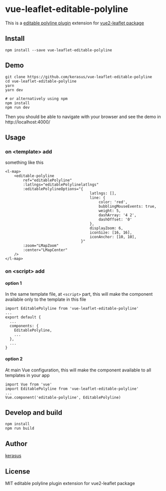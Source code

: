 # vue-leaflet-editable-polyline

This is a [editable polyline plugin](https://github.com/kerasus/vue-leaflet-editable-polyline) extension for [vue2-leaflet package](https://github.com/KoRiGaN/Vue2Leaflet)

## Install

    npm install --save vue-leaflet-editable-polyline

## Demo

    git clone https://github.com/kerasus/vue-leaflet-editable-polyline
    cd vue-leaflet-editable-polyline
    yarn
    yarn dev

    # or alternatively using npm
    npm install
    npm run dev

Then you should be able to navigate with your browser and see the demo in http://localhost:4000/

## Usage

### on &lt;template&gt; add

something like this

    <l-map>
        <editable-polyline
            ref="editablePolyline"
            :latlngs="editablePolylinelatlngs"
            :editablePolylineOptions="{
                                          latlngs: [],
                                          line: {
                                              color: 'red',
                                              bubblingMouseEvents: true,
                                              weight: 5,
                                              dashArray: '4 2',
                                              dashOffset: '0'
                                          },
                                          displayZoom: 6,
                                          iconSize: [16, 16],
                                          iconAnchor: [10, 10],
                                      }"
            :zoom="LMapZoom"
            :center="LMapCenter"
        />
    </l-map>

### on &lt;script&gt; add

#### option 1

In the same template file, at `<script>` part, this will make the component available only to the template in this file

    import EditablePolyline from 'vue-leaflet-editable-polyline'
    ...
    export default {
      ...
      components: {
        EditablePolyline,
        ...
      },
      ...
    }

#### option 2

At main Vue configuration, this will make the component available to all templates in your app

    import Vue from 'vue'
    import EditablePolyline from 'vue-leaflet-editable-polyline'
    ...
    Vue.component('editable-polyline', EditablePolyline)

## Develop and build

    npm install
    npm run build

## Author

[kerasus](https://github.com/kerasus/)


## License

MIT
editable polyline plugin extension for vue2-leaflet package
